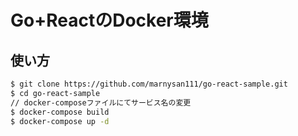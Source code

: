 # Go+ReactのDocker環境


## 使い方

```bash
$ git clone https://github.com/marnysan111/go-react-sample.git
$ cd go-react-sample
// docker-composeファイルにてサービス名の変更
$ docker-compose build
$ docker-compose up -d
```




